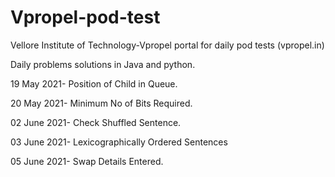 # Vpropel-pod-test
Vellore Institute of Technology-Vpropel portal for daily pod tests (vpropel.in)

Daily problems solutions in Java and python.

19 May 2021- Position of Child in Queue.

20 May 2021- Minimum No of Bits Required.

02 June 2021- Check Shuffled Sentence.

03 June 2021- Lexicographically Ordered Sentences

05 June 2021- Swap Details Entered.
